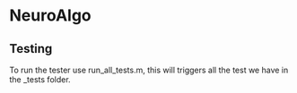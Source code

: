 # NeuroAlgo

## Testing
To run the tester use run_all_tests.m, this will triggers all the test we have in the _tests folder.

